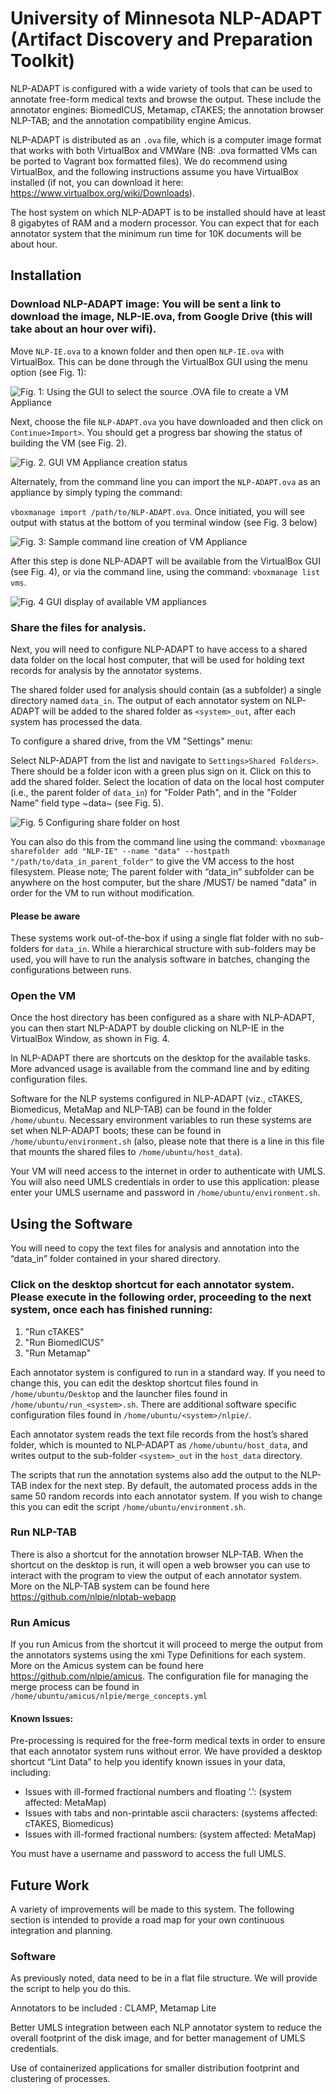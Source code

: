 # University of Minnesota NLP-ADAPT (Artifact Discovery and Preparation Toolkit) 

NLP-ADAPT is configured with a wide variety of tools that can be used to annotate free-form medical texts and browse the output. These include the annotator engines: BiomedICUS, Metamap, cTAKES; the annotation browser NLP-TAB; and the annotation compatibility engine Amicus.

NLP-ADAPT is distributed as an `.ova` file, which is a computer image format that works with both VirtualBox and VMWare (NB: .ova formatted VMs can be ported to Vagrant box formatted files). We do recommend using VirtualBox, and the following instructions assume you have VirtualBox installed (if not, you can download it here: https://www.virtualbox.org/wiki/Downloads). 

The host system on which NLP-ADAPT is to be installed should have at least 8 gigabytes of RAM and a modern processor. You can expect that for each annotator system that the minimum run time for 10K documents will be about hour.

## Installation

### Download NLP-ADAPT image: You will be sent a link to download the image, NLP-IE.ova, from Google Drive (this will take about an hour over wifi).

Move `NLP-IE.ova` to a known folder and then open `NLP-IE.ova` with VirtualBox. This can be done through the VirtualBox GUI using the <File><Import Appliance> menu option (see Fig. 1):
    

![Fig. 1: Using the GUI to select the source .OVA file to create a VM Appliance](docs/images/fig_1.png)




Next, choose the file `NLP-ADAPT.ova` you have downloaded and then click on `Continue>Import>`. You should get a progress bar showing the status of building the VM (see Fig. 2).

![Fig. 2. GUI VM Appliance creation status](docs/images/fig_2.png)

Alternately, from the command line you can import the `NLP-ADAPT.ova` as an appliance by simply typing the command:

`vboxmanage import /path/to/NLP-ADAPT.ova`. Once initiated, you will see output with status at the bottom of you terminal window (see Fig. 3 below)

![Fig. 3: Sample command line creation of VM Appliance](docs/images/fig_3.png)

After this step is done NLP-ADAPT will be available from the VirtualBox GUI (see Fig. 4), or via the command line, using the command: `vboxmanage list vms`.

![Fig. 4 GUI display of available VM appliances](docs/images/fig_4.png)

### Share the files for analysis.

Next, you will need to configure NLP-ADAPT to have access to a shared data folder on the local host computer, that will be used for holding text records for analysis by the annotator systems.

The shared folder used for analysis should contain (as a subfolder) a single directory named `data_in`. The output of each annotator system on NLP-ADAPT will be added to the shared folder as `<system>_out`, after each system has processed the data.

To configure a shared drive, from the VM "Settings" menu:

Select NLP-ADAPT from the list and navigate to `Settings>Shared
Folders>`. There should be a folder icon with a green plus sign on it. Click on this
to add the shared folder. Select the location of data on the local host computer (i.e., the parent folder of `data_in`) for "Folder Path", and in the "Folder Name" field type ~data~ (see Fig. 5).

![Fig. 5 Configuring share folder on host](docs/images/fig_5.png)

You can also do this from the command line using the command:
`vboxmanage sharefolder add "NLP-IE" --name "data" --hostpath
"/path/to/data_in_parent_folder"` to give the VM access to the host filesystem. Please note; The parent folder with “data_in” subfolder can be anywhere on the host computer, but the share /MUST/ be named "data" in order for the VM to run without modification.

#### Please be aware

These systems work out-of-the-box if using a single flat folder with no sub-folders for `data_in`. While a hierarchical structure with sub-folders may be used,
    you  will have to run the analysis software in batches, changing the
    configurations between runs.

### Open the VM

Once the host directory has been configured as a share with NLP-ADAPT, you can then start NLP-ADAPT by double clicking on NLP-IE in the VirtualBox Window, as shown in Fig. 4.

In NLP-ADAPT there are shortcuts on the desktop for the available
tasks. More advanced usage is available from the command line and by
editing configuration files. 

Software for the NLP systems configured in NLP-ADAPT (viz., cTAKES, Biomedicus, MetaMap and NLP-TAB) can be found in the folder
`/home/ubuntu`. Necessary environment variables to run these systems are set when NLP-ADAPT boots; these can be found in `/home/ubuntu/environment.sh` (also, please note that there is a line in this file that mounts the shared files to `/home/ubuntu/host_data`).

Your VM will need access to the internet in order to authenticate with UMLS. You will also need UMLS credentials in order to use this application: please enter your UMLS username and password in `/home/ubuntu/environment.sh`. 

## Using the Software

You will need to copy the text files for analysis and annotation into the “data_in” folder contained in your shared directory.

### Click on the desktop shortcut for each annotator system. Please execute in the following order, proceeding to the next system, once each has finished running:

1. "Run cTAKES"
2. "Run BiomedICUS"
3. "Run Metamap"

Each annotator system is configured to run in a standard way. If you need
to change this, you can edit the desktop shortcut files
found in `/home/ubuntu/Desktop` and the launcher files found in
`/home/ubuntu/run_<system>.sh`. There are additional software
specific configuration files found in `/home/ubuntu/<system>/nlpie/`.

Each annotator system reads the text file records from the host’s shared folder, which is 
mounted to NLP-ADAPT as  `/home/ubuntu/host_data`, and writes output to the
sub-folder `<system>_out` in the `host_data` directory. 

The scripts that run the annotation systems also add the output to the NLP-TAB index for the next step. By default, the automated process adds in the same 50 random records into each annotator system. If you wish to change this you can edit the script `/home/ubuntu/environment.sh`.

### Run NLP-TAB

There is also a shortcut for the annotation browser NLP-TAB. When the shortcut on the desktop is run, it will open a web browser you can use to interact with the program to view the output of each annotator system. More on the NLP-TAB system can be found here https://github.com/nlpie/nlptab-webapp

### Run Amicus

If you run Amicus from the shortcut it will proceed to merge the output from the annotators systems using the xmi Type Definitions for each system. More on the Amicus system can be found here https://github.com/nlpie/amicus. The configuration file for
managing the merge process can be found in
`/home/ubuntu/amicus/nlpie/merge_concepts.yml`

#### Known Issues:

Pre-processing is required for the free-form medical texts in order to ensure that each annotator system runs without error. We have provided a desktop shortcut “Lint Data” to help you identify known issues in your data, including:

- Issues with ill-formed fractional numbers and floating ‘.’: (system affected: MetaMap)
- Issues with tabs and non-printable ascii characters: (systems affected: cTAKES, Biomedicus)
- Issues with ill-formed fractional numbers: (system affected: MetaMap)

You must have a username and password to access the full UMLS.


## Future Work
A variety of improvements will be made to this system. The following section is intended to provide a road map for your own continuous integration and planning.

### Software
As previously noted, data need to be in a flat file structure. We will provide the script to help you do this.

Annotators to be included : CLAMP, Metamap Lite

Better UMLS integration between each NLP annotator system to reduce the overall footprint of the disk image, and for better management of UMLS credentials.

Use of containerized applications for smaller distribution footprint and clustering of processes.

